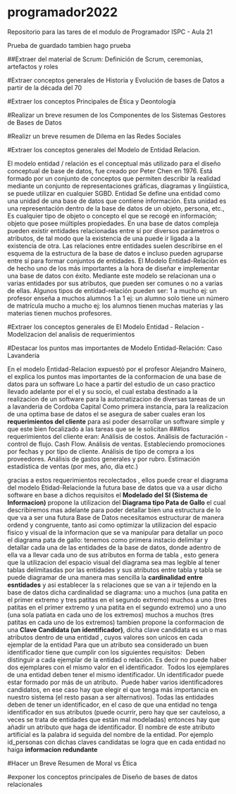 # programador2022
Repositorio para las tares de el modulo de Programador ISPC - Aula 21


Prueba de guardado tambien hago prueba 


##Extraer del material de Scrum: Definición de Scrum, ceremonias, artefactos y roles



#Extraer conceptos generales de Historia y Evolución de bases de Datos a partir de la década del 70



#Extraer los conceptos Principales de Ética y Deontología



#Realizar un breve resumen de los Componentes de los Sistemas Gestores de Bases de Datos



#Realizr un breve resumen de Dilema en las Redes Sociales



#Extraer los conceptos generales del Modelo de Entidad Relacion.

 El modelo entidad / relación es el conceptual más utilizado para el diseño conceptual de base de datos, fue creado
por Peter Chen en 1976. Está formado por un conjunto de conceptos que permiten describir la realidad mediante un
conjunto de representaciones gráficas, diagramas y lingüística, se puede utilizar en cualquier SGBD.
 Entidad Se define una entidad como una unidad de una base de datos que contiene información.
 Esta unidad es una representación dentro de la base de datos de un objeto, persona, etc.,
Es cualquier tipo de objeto o concepto el que se recogé en información; objeto que posee múltiples propiedades.
En una base de datos compleja pueden existir entidades relacionadas entre sí por diversos parámetros o atributos,
de tal modo que la existencia de una puede ir ligada a la existencia de otra.
 Las relaciones entre entidades suelen describirse en el esquema de la estructura de la base de datos e incluso
pueden agruparse entre sí para formar conjuntos de entidades.
 El Modelo Entidad-Relación es de hecho uno de los más importantes a la hora de diseñar e implementar una base de datos con éxito.
Mediante este modelo se relacionan una o varias entidades por sus atributos, que pueden ser comunes o no a varias de ellas.
Algunos tipos de entidad-relación pueden ser:
  1 a mucho ej: un profesor enseña a muchos alumnos
  1 a 1 ej: un alumno solo tiene un número de matrícula
  mucho a mucho ej: los alumnos tienen muchas materias y las materias tienen muchos profesores.


#Extraer los conceptos generales de El Modelo Entidad - Relacion - Modelizacion del analisis de requerimientos




#Destacar los puntos mas importantes de Modelo Entidad-Relación: Caso Lavanderia

En el modelo Entidad-Relacion expuestò por el profesor Alejandro Mainero, el explica los puntos mas importantes de la conformacion de una base de datos para un software 
Lo hace a partir  del estudio de un caso practico llevado adelante por el el y su socio, el cual estaba destinado a la realizacion de un software para la automatizacion de diversas tareas de un a lavanderia de Cordoba Capital
Como primera instancia, para la realizacion de una optima base de datos el se asegura de saber cuales eran los  **requerimientos del cliente** para asi poder desarrollar un software simple y que este bien focalizado a las tareas que se le solicitan
###los requerimientos del cliente eran:
Análisis de costos.
Análisis de facturación - control de flujo. Cash Flow.
Análisis de ventas. Estableciendo promociones por fechas y por tipo de cliente.
Análisis de tipo de compra a los proveedores.
Análisis de gastos generales y por rubro.
Estimación estadística de ventas (por mes, año, día etc.)

gracias a estos requerimientos recolectados , ellos puede crear el diagrama  del modelo Etidad-Relacionde la futura base de datos que va a usar dicho software
en base a dichos requisitos el **Modelado  del SI (Sistema de Informacion)** propone la utilizacion del **Diagrama tipo Pata de Gallo** el cual describiremos mas adelante
para poder detallar bien una estructura de lo que va a ser una futura Base de Datos necesitamos estructurar de manera ordend y congruente, tanto asi como optimizar la utilizacion del espacio fisico y visual de la informacion que se va manipular
para detallar un poco el diagrama pata de gallo: tenemos como primera instacio delimitar y detallar cada una de las entidades de la base de datos, donde adentro de ella va a llevar cada uno de sus atributos en forma de tabla , esto genera  que la utilizacion del espacio visual del diagrama sea mas  legible 
al tener tablas delimitasdas por las entidades y sus atributos
entre tabla y tabla se puede diagramar de una manera mas  sencilla la **cardinalidad entre esntidades** y asi establecer la s relaciones que se van a ir tejiendo en la base de datos
dicha cardinalidad se diagrama: uno a muchos (una patita en el primer extremo y tres patitas en el segundo  extremo)
muchos a uno (tres patitas  en el primer extremo  y una patita en el segundo extremo)
uno a uno (una sola patiata en cada uno de los extremos)
muchos a muchos (tres patitas en cada uno de los extremos)
tambien propone la conformacion de una **Clave  Candidata (un identificador)**, dicha clave candidata es un o mas atributos dentro de una entidad , cuyos valores son unicos en cada ejemplar de la entidad
Para que un atributo sea considerado un buen identificador tiene que cumplir con los siguientes requisitos: 
 Deben distinguir a cada ejemplar de la entidad o relación. Es decir no puede haber dos ejemplares con el mismo valor en el identificador. 
 Todos los ejemplares de una entidad deben tener el mismo identificador.
 Un identificador puede estar formado por más de un atributo. 
 Puede haber varios identificadores candidatos, en ese caso hay que elegir el que tenga más importancia en nuestro sistema (el resto pasan a ser alternativos).
Todas las entidades deben de tener un identificador, en el caso de que una entidad no tenga identificador en sus atributos (puede ocurrir, pero hay que ser cauteloso, a veces se trata de entidades que están mal modeladas) entonces hay que añadir un atributo que haga de identificador. El nombre de este atributo artificial es la palabra id seguida del nombre de la entidad. Por ejemplo id_personas
con dichas claves candidatas se logra que en cada entidad no haiga **informacion redundante**





#Hacer un Breve Resumen de Moral vs Ética




#exponer los conceptos principales de Diseño de bases de datos relacionales





